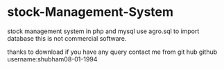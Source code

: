 # stock-Management-System
stock management system in php and mysql
use agro.sql to import database
this is not commercial software.


thanks to download
if you have any query contact me from git hub
github username:shubham08-01-1994

